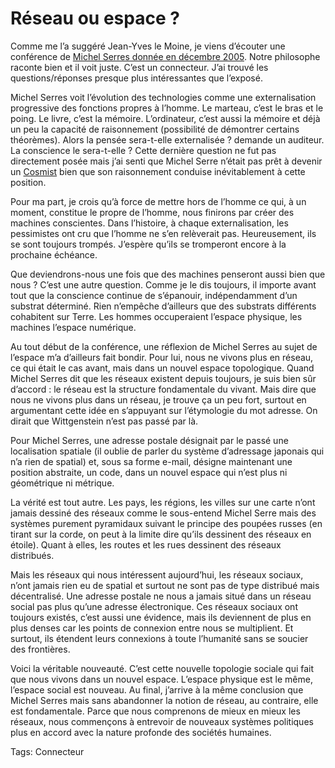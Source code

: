 # Réseau ou espace ?

Comme me l’a suggéré Jean-Yves le Moine, je viens d’écouter une conférence de [Michel Serres donnée en décembre 2005](http://interstices.inrialpes.fr/display.jsp?id=c_15918&qs=catName%3Dtrue%26searchInFiles%3Dfalse%26submit.y%3D2%26text%3Dserre%26textSearch%3Dtrue%26catName2%3Dtrue%26mode%3Dall%26replaceFileDoc%3Dtrue%26submit.x%3D14%26searchInArchives%3Dfalse%26id%3Djalios_5124%26jsp%3Dfront%252Fquery.jsp). Notre philosophe raconte bien et il voit juste. C’est un connecteur. J’ai trouvé les questions/réponses presque plus intéressantes que l’exposé.

Michel Serres voit l’évolution des technologies comme une externalisation progressive des fonctions propres à l’homme. Le marteau, c’est le bras et le poing. Le livre, c’est la mémoire. L’ordinateur, c’est aussi la mémoire et déjà un peu la capacité de raisonnement (possibilité de démontrer certains théorèmes). Alors la pensée sera-t-elle externalisée ? demande un auditeur. La conscience le sera-t-elle ? Cette dernière question ne fut pas directement posée mais j’ai senti que Michel Serre n’était pas prêt à devenir un [Cosmist](/2006/06/09/cosmists-vs-terrans/) bien que son raisonnement conduise inévitablement à cette position.

Pour ma part, je crois qu’à force de mettre hors de l’homme ce qui, à un moment, constitue le propre de l’homme, nous finirons par créer des machines conscientes. Dans l’histoire, à chaque externalisation, les pessimistes ont cru que l’homme ne s’en relèverait pas. Heureusement, ils se sont toujours trompés. J’espère qu’ils se tromperont encore à la prochaine échéance.

Que deviendrons-nous une fois que des machines penseront aussi bien que nous ? C’est une autre question. Comme je le dis toujours, il importe avant tout que la conscience continue de s’épanouir, indépendamment d’un substrat déterminé. Rien n’empêche d’ailleurs que des substrats différents cohabitent sur Terre. Les hommes occuperaient l’espace physique, les machines l’espace numérique.

Au tout début de la conférence, une réflexion de Michel Serres au sujet de l’espace m’a d’ailleurs fait bondir. Pour lui, nous ne vivons plus en réseau, ce qui était le cas avant, mais dans un nouvel espace topologique. Quand Michel Serres dit que les réseaux existent depuis toujours, je suis bien sûr d’accord : le réseau est la structure fondamentale du vivant. Mais dire que nous ne vivons plus dans un réseau, je trouve ça un peu fort, surtout en argumentant cette idée en s’appuyant sur l’étymologie du mot adresse. On dirait que Wittgenstein n’est pas passé par là.

Pour Michel Serres, une adresse postale désignait par le passé une localisation spatiale (il oublie de parler du système d’adressage japonais qui n’a rien de spatial) et, sous sa forme e-mail, désigne maintenant une position abstraite, un code, dans un nouvel espace qui n’est plus ni géométrique ni métrique.

La vérité est tout autre. Les pays, les régions, les villes sur une carte n’ont jamais dessiné des réseaux comme le sous-entend Michel Serre mais des systèmes purement pyramidaux suivant le principe des poupées russes (en tirant sur la corde, on peut à la limite dire qu’ils dessinent des réseaux en étoile). Quant à elles, les routes et les rues dessinent des réseaux distribués.

Mais les réseaux qui nous intéressent aujourd’hui, les réseaux sociaux, n’ont jamais rien eu de spatial et surtout ne sont pas de type distribué mais décentralisé. Une adresse postale ne nous a jamais situé dans un réseau social pas plus qu’une adresse électronique. Ces réseaux sociaux ont toujours existés, c’est aussi une évidence, mais ils deviennent de plus en plus denses car les points de connexion entre nous se multiplient. Et surtout, ils étendent leurs connexions à toute l’humanité sans se soucier des frontières.

Voici la véritable nouveauté. C’est cette nouvelle topologie sociale qui fait que nous vivons dans un nouvel espace. L’espace physique est le même, l’espace social est nouveau. Au final, j’arrive à la même conclusion que Michel Serres mais sans abandonner la notion de réseau, au contraire, elle est fondamentale. Parce que nous comprenons de mieux en mieux les réseaux, nous commençons à entrevoir de nouveaux systèmes politiques plus en accord avec la nature profonde des sociétés humaines.

Tags: Connecteur